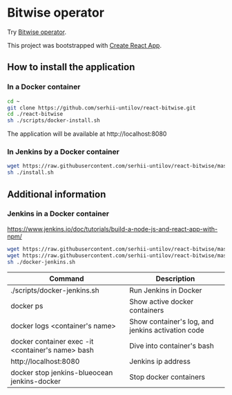 # Bitwise operator

Try [Bitwise operator](http://bitwise.untilov.com.ua).

This project was bootstrapped with [Create React App](https://github.com/facebook/create-react-app).

## How to install the application

### In a Docker container

``` bash
cd ~
git clone https://github.com/serhii-untilov/react-bitwise.git
cd ./react-bitwise
sh ./scripts/docker-install.sh
```

The application will be available at http://localhost:8080

### In Jenkins by a Docker container

``` bash
wget https://raw.githubusercontent.com/serhii-untilov/react-bitwise/master/jenkins/install.sh
sh ./install.sh
```

## Additional information

### Jenkins in a Docker container

https://www.jenkins.io/doc/tutorials/build-a-node-js-and-react-app-with-npm/

``` bash
wget https://raw.githubusercontent.com/serhii-untilov/react-bitwise/master/jenkins/Dockerfile
wget https://raw.githubusercontent.com/serhii-untilov/react-bitwise/master/jenkins/docker-jenkins.sh
sh ./docker-jenkins.sh
```

| Command                        | Description                                       |
| ------------------------------ | ------------------------------------------------- |
| ./scripts/docker-jenkins.sh    | Run Jenkins in Docker                             |
| docker ps                      | Show active docker containers                     |
| docker logs <container's name> | Show container's log, and jenkins activation code |
| docker container exec -it <container's name> bash | Dive into container's bash     |
| http://localhost:8080          | Jenkins ip address                                |
| docker stop jenkins-blueocean jenkins-docker | Stop docker containers              |

